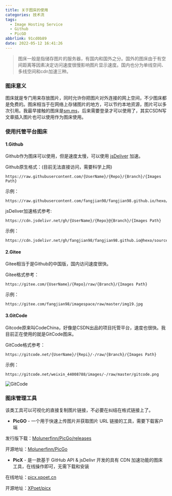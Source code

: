 ```yaml
---
title: 关于图床的使用
categories: 技术流
tags:
  - Image Hosting Service
  - Github
  - PicGO
abbrlink: 91cd0b89
date: 2022-05-12 16:41:26
---
```


> 图床一般是指储存图片的服务器，有国内和国外之分。国外的图床由于有空间距离等因素决定访问速度很慢影响图片显示速度。国内也分为单线空间、多线空间和cdn加速三种。

<!-- more -->

### 图床意义

图床就是专门用来存放图片，同时允许你把图片对外连接的网上空间，不少图床都是免费的。图床相当于在网络上存储图片的地方，可以节约本地资源，图片可以多次引用。我最早接触的图床是[sm.ms](https://sm.ms/)，后来需要登录才可以使用了，其实CSDN写文章插入图片也可以使用作为图床使用。

### 使用托管平台图床

#### 1.Github

Github作为图床可以使用，但是速度太慢，可以使用 [jsDeliver](https://www.jsdelivr.com/) 加速。

Github原生格式：(目前无法直接访问，需要科学上网)

```
https://raw.githubusercontent.com/{UserName}/{Repo}/{Branch}/{Images Path}
```

示例：

```
https://raw.githubusercontent.com/fangjian98/fangjian98.github.io/hexo/source/images/avatar.jpg
```

jsDeliver加速格式参考:

```
https://cdn.jsdelivr.net/gh/{UserName}/{Repo}@{Branch}/{Images Path}
```

示例：

```
https://cdn.jsdelivr.net/gh/fangjian98/fangjian98.github.io@hexo/source/images/avatar.jpg
```

#### 2.Gitee

Gitee相当于是Github的中国版，国内访问速度很快。

Gitee格式参考：

```
https://gitee.com/{UserName}/{Repo}/raw/{Branch}/{Images Path}
```

示例：

```
https://gitee.com/fangjian98/imagespace/raw/master/img19.jpg
```

#### 3.GitCode

Gitcode原来叫CodeChina，好像是CSDN出品的项目托管平台，速度也很快。我目前正在使用的就是GitCode图床。

GitCode格式参考：

```
https://gitcode.net/{UserName}/{Repi}/-/raw/{Branch}/{Images Path}
```

 示例：

```
https://gitcode.net/weixin_44008788/images/-/raw/master/gitcode.png
```

![GitCode](https://gitcode.net/weixin_44008788/images/-/raw/master/gitcode.png)

### 图床管理工具

该类工具可以可视化的直接复制图片链接，不必要在纠结在格式链接上了。

- **PicGO** -  一个用于快速上传图片并获取图片 URL 链接的工具，需要下载客户端

发行版下载：[Molunerfinn/PicGo/releases](https://github.com/Molunerfinn/PicGo/releases/)

开源地址：[Molunerfinn/PicGo](https://github.com/Molunerfinn/PicGo)

- **PicX** - 是一款基于 GitHub API & jsDelivr 开发的具有 CDN 加速功能的图床工具，在线操作即可，无需下载和安装

在线地址：[picx.xpoet.cn](https://picx.xpoet.cn/)

开源地址：[XPoet/picx](https://github.com/XPoet/picx)

